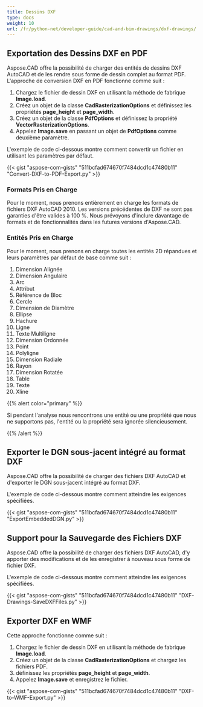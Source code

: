 ```yaml
---
title: Dessins DXF
type: docs
weight: 10
url: /fr/python-net/developer-guide/cad-and-bim-drawings/dxf-drawings/
---
```


## **Exportation des Dessins DXF en PDF**

Aspose.CAD offre la possibilité de charger des entités de dessins DXF AutoCAD et de les rendre sous forme de dessin complet au format PDF. L'approche de conversion DXF en PDF fonctionne comme suit :

1. Chargez le fichier de dessin DXF en utilisant la méthode de fabrique **Image.load**.
1. Créez un objet de la classe **CadRasterizationOptions** et définissez les propriétés **page_height** et **page_width**.
1. Créez un objet de la classe **PdfOptions** et définissez la propriété **VectorRasterizationOptions**.
1. Appelez **Image.save** en passant un objet de **PdfOptions** comme deuxième paramètre.

L'exemple de code ci-dessous montre comment convertir un fichier en utilisant les paramètres par défaut.

{{< gist "aspose-com-gists" "511bcfad674670f7484dcd1c47480b11" "Convert-DXF-to-PDF-Export.py" >}}

### **Formats Pris en Charge**

Pour le moment, nous prenons entièrement en charge les formats de fichiers DXF AutoCAD 2010. Les versions précédentes de DXF ne sont pas garanties d'être valides à 100 %. Nous prévoyons d'inclure davantage de formats et de fonctionnalités dans les futures versions d'Aspose.CAD.

### **Entités Pris en Charge**

Pour le moment, nous prenons en charge toutes les entités 2D répandues et leurs paramètres par défaut de base comme suit :

1. Dimension Alignée
1. Dimension Angulaire
1. Arc
1. Attribut
1. Référence de Bloc
1. Cercle
1. Dimension de Diamètre
1. Ellipse
1. Hachure
1. Ligne
1. Texte Multiligne
1. Dimension Ordonnée
1. Point
1. Polyligne
1. Dimension Radiale
1. Rayon
1. Dimension Rotatée
1. Table
1. Texte
1. Xline

{{% alert color="primary" %}}

Si pendant l'analyse nous rencontrons une entité ou une propriété que nous ne supportons pas, l'entité ou la propriété sera ignorée silencieusement.

{{% /alert %}}

## **Exporter le DGN sous-jacent intégré au format DXF**

Aspose.CAD offre la possibilité de charger des fichiers DXF AutoCAD et d'exporter le DGN sous-jacent intégré au format DXF.

L'exemple de code ci-dessous montre comment atteindre les exigences spécifiées.

{{< gist "aspose-com-gists" "511bcfad674670f7484dcd1c47480b11" "ExportEmbeddedDGN.py" >}}

## **Support pour la Sauvegarde des Fichiers DXF**

Aspose.CAD offre la possibilité de charger des fichiers DXF AutoCAD, d'y apporter des modifications et de les enregistrer à nouveau sous forme de fichier DXF.

L'exemple de code ci-dessous montre comment atteindre les exigences spécifiées.

{{< gist "aspose-com-gists" "511bcfad674670f7484dcd1c47480b11" "DXF-Drawings-SaveDXFFiles.py" >}}

## **Exporter DXF en WMF**

Cette approche fonctionne comme suit :

1. Chargez le fichier de dessin DXF en utilisant la méthode de fabrique **Image.load**.
1. Créez un objet de la classe **CadRasterizationOptions** et chargez les fichiers PDF.
1. définissez les propriétés **page_height** et **page_width**.
1. Appelez **Image.save** et enregistrez le fichier.

{{< gist "aspose-com-gists" "511bcfad674670f7484dcd1c47480b11" "DXF-to-WMF-Export.py" >}}
